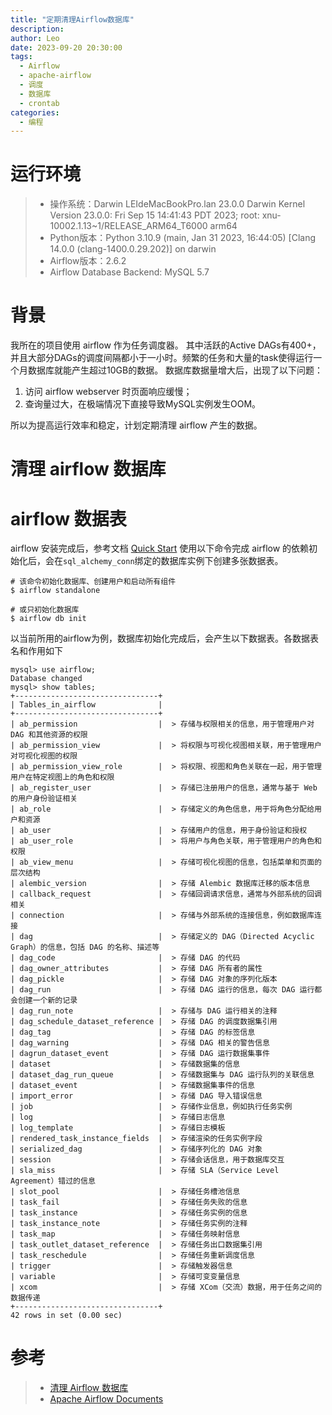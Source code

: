 ```yaml
---
title: "定期清理Airflow数据库"
description:
author: Leo
date: 2023-09-20 20:30:00
tags:
  - Airflow
  - apache-airflow
  - 调度
  - 数据库
  - crontab
categories:
  - 编程
---
```


# 运行环境

> - 操作系统：Darwin LEIdeMacBookPro.lan 23.0.0 Darwin Kernel Version 23.0.0: Fri Sep 15 14:41:43 PDT 2023; root:
    xnu-10002.1.13~1/RELEASE_ARM64_T6000 arm64
> - Python版本：Python 3.10.9 (main, Jan 31 2023, 16:44:05) [Clang 14.0.0 (clang-1400.0.29.202)] on darwin
> - Airflow版本：2.6.2
> - Airflow Database Backend: MySQL 5.7

# 背景

我所在的项目使用 airflow 作为任务调度器。
其中活跃的Active DAGs有400+，并且大部分DAGs的调度间隔都小于一小时。频繁的任务和大量的task使得运行一个月数据库就能产生超过10GB的数据。
数据库数据量增大后，出现了以下问题：

1. 访问 airflow webserver 时页面响应缓慢；
2. 查询量过大，在极端情况下直接导致MySQL实例发生OOM。

所以为提高运行效率和稳定，计划定期清理 airflow 产生的数据。

# 清理 airflow 数据库

# airflow 数据表

airflow 安装完成后，参考文档 [Quick Start](https://airflow.apache.org/docs/apache-airflow/stable/start.html) 使用以下命令完成
airflow 的依赖初始化后，会在`sql_alchemy_conn`绑定的数据库实例下创建多张数据表。

```shell
# 该命令初始化数据库、创建用户和启动所有组件
$ airflow standalone

# 或只初始化数据库
$ airflow db init
```

以当前所用的airflow为例，数据库初始化完成后，会产生以下数据表。各数据表名和作用如下

```text
mysql> use airflow;
Database changed
mysql> show tables;
+--------------------------------+
| Tables_in_airflow              |
+--------------------------------+
| ab_permission                  |  > 存储与权限相关的信息，用于管理用户对 DAG 和其他资源的权限
| ab_permission_view             |  > 将权限与可视化视图相关联，用于管理用户对可视化视图的权限
| ab_permission_view_role        |  > 将权限、视图和角色关联在一起，用于管理用户在特定视图上的角色和权限
| ab_register_user               |  > 存储已注册用户的信息，通常与基于 Web 的用户身份验证相关
| ab_role                        |  > 存储定义的角色信息，用于将角色分配给用户和资源
| ab_user                        |  > 存储用户的信息，用于身份验证和授权
| ab_user_role                   |  > 将用户与角色关联，用于管理用户的角色和权限
| ab_view_menu                   |  > 存储可视化视图的信息，包括菜单和页面的层次结构
| alembic_version                |  > 存储 Alembic 数据库迁移的版本信息
| callback_request               |  > 存储回调请求信息，通常与外部系统的回调相关
| connection                     |  > 存储与外部系统的连接信息，例如数据库连接
| dag                            |  > 存储定义的 DAG（Directed Acyclic Graph）的信息，包括 DAG 的名称、描述等
| dag_code                       |  > 存储 DAG 的代码
| dag_owner_attributes           |  > 存储 DAG 所有者的属性
| dag_pickle                     |  > 存储 DAG 对象的序列化版本
| dag_run                        |  > 存储 DAG 运行的信息，每次 DAG 运行都会创建一个新的记录
| dag_run_note                   |  > 存储与 DAG 运行相关的注释
| dag_schedule_dataset_reference |  > 存储 DAG 的调度数据集引用
| dag_tag                        |  > 存储 DAG 的标签信息
| dag_warning                    |  > 存储 DAG 相关的警告信息
| dagrun_dataset_event           |  > 存储 DAG 运行数据集事件
| dataset                        |  > 存储数据集的信息
| dataset_dag_run_queue          |  > 存储数据集与 DAG 运行队列的关联信息
| dataset_event                  |  > 存储数据集事件的信息
| import_error                   |  > 存储 DAG 导入错误信息
| job                            |  > 存储作业信息，例如执行任务实例
| log                            |  > 存储日志信息
| log_template                   |  > 存储日志模板
| rendered_task_instance_fields  |  > 存储渲染的任务实例字段
| serialized_dag                 |  > 存储序列化的 DAG 对象
| session                        |  > 存储会话信息，用于数据库交互
| sla_miss                       |  > 存储 SLA（Service Level Agreement）错过的信息
| slot_pool                      |  > 存储任务槽池信息
| task_fail                      |  > 存储任务失败的信息
| task_instance                  |  > 存储任务实例的信息
| task_instance_note             |  > 存储任务实例的注释
| task_map                       |  > 存储任务映射信息
| task_outlet_dataset_reference  |  > 存储任务出口数据集引用
| task_reschedule                |  > 存储任务重新调度信息
| trigger                        |  > 存储触发器信息
| variable                       |  > 存储可变变量信息
| xcom                           |  > 存储 XCom（交流）数据，用于任务之间的数据传递
+--------------------------------+
42 rows in set (0.00 sec)
```

# 参考

> - [清理 Airflow 数据库](https://cloud.google.com/composer/docs/composer-2/cleanup-airflow-database?hl=zh-cn)
> - [Apache Airflow Documents](https://airflow.apache.org/docs/apache-airflow/stable/index.html)
